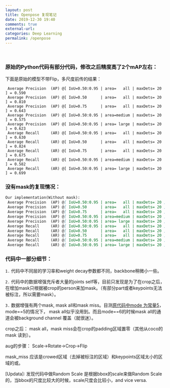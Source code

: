 ```yaml
---
layout: post
title: Openpose 复现笔记
date: 2019-12-30 19:40
comments: true 
external-url:
categories: Deep Learning
permalink: /openpose
---
```

<br>

### 原始的Python代码有部分代码，修改之后精度高了2个mAP左右：

下面是原始的模型不带Flip，多尺度前传的结果：

```
 Average Precision  (AP) @[ IoU=0.50:0.95 | area=   all | maxDets= 20 ] = 0.590
 Average Precision  (AP) @[ IoU=0.50      | area=   all | maxDets= 20 ] = 0.810
 Average Precision  (AP) @[ IoU=0.75      | area=   all | maxDets= 20 ] = 0.643
 Average Precision  (AP) @[ IoU=0.50:0.95 | area=medium | maxDets= 20 ] = 0.575
 Average Precision  (AP) @[ IoU=0.50:0.95 | area= large | maxDets= 20 ] = 0.623
 Average Recall     (AR) @[ IoU=0.50:0.95 | area=   all | maxDets= 20 ] = 0.630
 Average Recall     (AR) @[ IoU=0.50      | area=   all | maxDets= 20 ] = 0.824
 Average Recall     (AR) @[ IoU=0.75      | area=   all | maxDets= 20 ] = 0.675
 Average Recall     (AR) @[ IoU=0.50:0.95 | area=medium | maxDets= 20 ] = 0.582
 Average Recall     (AR) @[ IoU=0.50:0.95 | area= large | maxDets= 20 ] = 0.699
 ```

### 没有mask的复现情况：

```markdown
Our implementation(Without mask):
 Average Precision  (AP) @[ IoU=0.50:0.95 | area=   all | maxDets= 20 ] = 0.532
 Average Precision  (AP) @[ IoU=0.50      | area=   all | maxDets= 20 ] = 0.765
 Average Precision  (AP) @[ IoU=0.75      | area=   all | maxDets= 20 ] = 0.569
 Average Precision  (AP) @[ IoU=0.50:0.95 | area=medium | maxDets= 20 ] = 0.515
 Average Precision  (AP) @[ IoU=0.50:0.95 | area= large | maxDets= 20 ] = 0.566
 Average Recall     (AR) @[ IoU=0.50:0.95 | area=   all | maxDets= 20 ] = 0.572
 Average Recall     (AR) @[ IoU=0.50      | area=   all | maxDets= 20 ] = 0.784
 Average Recall     (AR) @[ IoU=0.75      | area=   all | maxDets= 20 ] = 0.607
 Average Recall     (AR) @[ IoU=0.50:0.95 | area=medium | maxDets= 20 ] = 0.526
 Average Recall     (AR) @[ IoU=0.50:0.95 | area= large | maxDets= 20 ] = 0.638
 ```

 ### 代码中一部分细节：
 `1.` 代码中不同层的学习率和weight decay参数都不同，backbone稍微小一些。
 
 `2.` 代码中的数据增强充斥者大量的joints self等，目前只发现是为了在crop之后，在增加mask只根据被crop的person来加mask。（有部分part或者keypoints无法被标注，所以需要mask）。

 `3.` 数据增强有两个mask, mask all和mask miss。目测[原代码中mode 为常量5](https://github.com/CMU-Perceptual-Computing-Lab/caffe_train/blob/76dd9563fb24cb1702d0245cda7cc36ec2aed43b/src/caffe/cpm_data_transformer.cpp#L435)， mode==5的情况下， mask all似乎没用到。而且mode==6的时候mask all的通道会被background channel 覆盖（就很迷）。


 crop之后： mask all，mask miss会在crop的padding区域置零（其他从coco的mask 读到）。

 aug的步骤： Scale->Rotate->Crop->Flip

mask_miss 应该是crowed区域（去掉被标注的区域）和keypoints区域太小的区域的或。


[Updata]: 发现代码中做Random Scale 是根据bbox的scale来做Random Scale的，当bbox的尺度比较大的时候，scale尺度会比较小，and vice versa.
